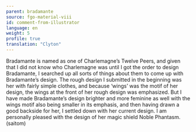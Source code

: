 ```yaml
---
parent: bradamante
source: fgo-material-viii
id: comment-from-illustrator
language: en
weight: 5
profile: true
translation: "Clyton"
---
```


Bradamante is named as one of Charlemagne’s Twelve Peers, and given that I did not know who Charlemagne was until I got the order to design Bradamante, I searched up all sorts of things about them to come up with Bradamante’s design. The rough design I submitted in the beginning was her with fairly simple clothes, and because ‘wings’ was the motif of her design, the wings at the front of her rough design was emphasized. But I have made Bradamante’s design brighter and more feminine as well with the wings motif also being smaller in its emphasis, and then having drawn a good backside for her, I settled down with her current design. I am personally pleased with the design of her magic shield Noble Phantasm. (saitom)
